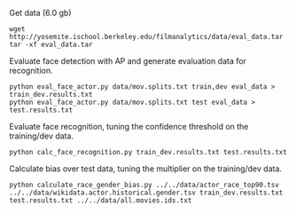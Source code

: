 Get data (6.0 gb)

```
wget http://yosemite.ischool.berkeley.edu/filmanalytics/data/eval_data.tar
tar -xf eval_data.tar
```

Evaluate face detection with AP and generate evaluation data for recognition.

```
python eval_face_actor.py data/mov.splits.txt train,dev eval_data > train_dev.results.txt
python eval_face_actor.py data/mov.splits.txt test eval_data > test.results.txt
```

Evaluate face recognition, tuning the confidence threshold on the training/dev data.

```
python calc_face_recognition.py train_dev.results.txt test.results.txt
```


Calculate bias over test data, tuning the multiplier on the training/dev data.

```
python calculate_race_gender_bias.py ../../data/actor_race_top90.tsv ../../data/wikidata.actor.historical.gender.tsv train_dev.results.txt test.results.txt ../../data/all.movies.ids.txt
```


